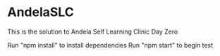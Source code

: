 # AndelaSLC
This is the solution to Andela Self Learning Clinic Day Zero

Run "npm install" to install dependencies
Run "npm start" to begin test

